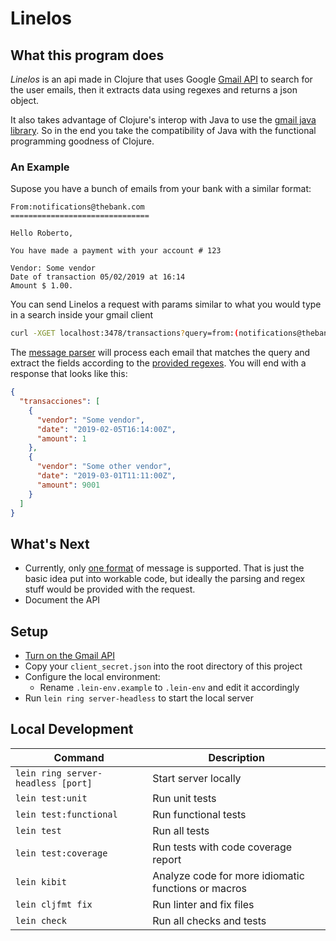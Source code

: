 # Linelos

## What this program does

_Linelos_ is an api made in Clojure that uses Google
[Gmail API](https://developers.google.com/gmail/api/) to search for the user
emails, then it extracts data using regexes and returns a json object.

It also takes advantage of Clojure's interop with Java to use the
[gmail java library](https://developers.google.com/gmail/api/quickstart/java).
So in the end you take the compatibility of Java with the functional programming
goodness of Clojure.

### An Example

Supose you have a bunch of emails from your bank with a similar format:

```
From:notifications@thebank.com
===============================

Hello Roberto,

You have made a payment with your account # 123

Vendor: Some vendor
Date of transaction 05/02/2019 at 16:14
Amount $ 1.00.
```

You can send Linelos a request with params similar to what you would type in a
search inside your gmail client

```bash
curl -XGET localhost:3478/transactions?query=from:(notifications@thebank.com)%20payment
```

The [message parser](src/linelos/gmail/service.clj#L22) will process each email
that matches the query and extract the fields according to the
[provided regexes](src/linelos/gmail/message/pacificard.clj). You will end with
a response that looks like this:

```json
{
  "transacciones": [
    {
      "vendor": "Some vendor",
      "date": "2019-02-05T16:14:00Z",
      "amount": 1
    },
    {
      "vendor": "Some other vendor",
      "date": "2019-03-01T11:11:00Z",
      "amount": 9001
    }
  ]
}
```

## What's Next

* Currently, only [one format](src/linelos/gmail/message/pacificard.clj) of
  message is supported. That is just the basic idea put into workable code, but
  ideally the parsing and regex stuff would be provided with the request.
* Document the API

## Setup

* [Turn on the Gmail API](https://developers.google.com/gmail/api/quickstart/java#step_1_turn_on_the_api_name)
* Copy your `client_secret.json` into the root directory of this project
* Configure the local environment:
  * Rename `.lein-env.example` to `.lein-env` and edit it accordingly
* Run `lein ring server-headless` to start the local server

## Local Development

| Command                            | Description                                         |
| ---------------------------------- | --------------------------------------------------- |
| `lein ring server-headless [port]` | Start server locally                                |
| `lein test:unit`                   | Run unit tests                                      |
| `lein test:functional`             | Run functional tests                                |
| `lein test`                        | Run all tests                                       |
| `lein test:coverage`               | Run tests with code coverage report                 |
| `lein kibit`                       | Analyze code for more idiomatic functions or macros |
| `lein cljfmt fix`                  | Run linter and fix files                            |
| `lein check`                       | Run all checks and tests                            |
